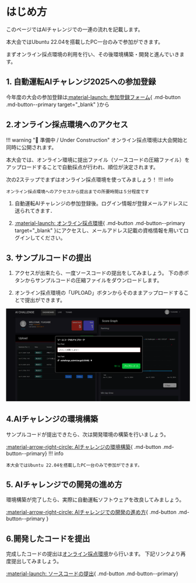 # はじめ方

このページではAIチャレンジでの一連の流れを記載します。

本大会ではUbuntu 22.04を搭載したPC一台のみで参加ができます。

まずオンライン採点環境の利用を行い、その後環境構築・開発と進んでいきます。

## 1. 自動運転AIチャレンジ2025への参加登録

今年度の大会の参加登録は[:material-launch: 参加登録フォーム](https://questant.jp/q/DNW53QLW){ .md-button .md-button--primary target="_blank" }から

## 2.オンライン採点環境へのアクセス

!!! warning "🚧 準備中 / Under Construction"
    オンライン採点環境は大会開始と同時に公開されます。

本大会では、オンライン環境に提出ファイル（ソースコードの圧縮ファイル）をアップロードすることで自動採点が行われ、順位が決定されます。

次の2ステップでまずはオンライン採点環境を使ってみましょう！
!!! info

    オンライン採点環境へのアクセスから提出までの所要時間は５分程度です

1. 自動運転AIチャレンジの参加登録後。ログイン情報が登録メールアドレスに送られてきます．

2. [:material-launch: オンライン採点環境](https://aichallenge-board.jsae.or.jp/live){ .md-button .md-button--primary target="_blank" }にアクセスし、メールアドレス記載の資格情報を用いてログインしてください。

## 3. サンプルコードの提出

1. アクセスが出来たら、一度ソースコードの提出をしてみましょう。
下の赤ボタンからサンプルコードの圧縮ファイルをダウンロードします。

2. オンライン採点環境の「UPLOAD」ボタンからそのままアップロードすることで提出ができます。

<!-- [サンプルコードの圧縮ファイルのダウンロード](https://drive.google.com/file/d/19LU70cgeg48R6stEXjvwDp1pTT25OjeN){ .md-button .md-button--primary .banner-button } -->

![submit](./preliminaries/images/submit.png)

## 4.AIチャレンジの環境構築

サンプルコードが提出できたら、次は開発環境の構築を行いましょう。

[:material-arrow-right-circle: AIチャレンジの環境構築](./setup/requirements.ja.md){ .md-button .md-button--primary}
!!! info

    本大会ではUbuntu 22.04を搭載したPC一台のみで参加ができます。

## 5. AIチャレンジでの開発の進め方

環境構築が完了したら、実際に自動運転ソフトウェアを改良してみましょう。

[:material-arrow-right-circle: AIチャレンジでの開発の進め方](./development/workspace-usage.ja.md){ .md-button .md-button--primary }

## 6.開発したコードを提出

完成したコードの提出は[オンライン採点環境](https://aichallenge-board.jsae.or.jp/live)から行います。
下記リンクより再度提出してみましょう。

[:material-launch: ソースコードの提出](./preliminaries/submission.ja.md){ .md-button .md-button--primary}
